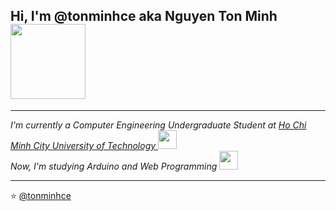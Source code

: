 <h2> Hi, I'm @tonminhce aka Nguyen Ton Minh <img src="https://media.giphy.com/media/dS1rQkeAlZbmo/giphy.gif" width="120"></h2>

---------------------------------------------------------------------------------------------------------------------------------------------------------------------------------
<!---<img align="right" width="400" src="https://github-readme-stats.vercel.app/api?username=tonminhce&show_icons=true"/>--->

<p><em>I'm currently a Computer Engineering Undergraduate Student at <a href="https://www.hcmut.edu.vn">Ho Chi Minh City University of Technology </a><img src="https://media.giphy.com/media/fYSnHlufseco8Fh93Z/giphy.gif" width="30"></br>Now, I'm studying Arduino and Web Programming  </a><img src="https://media.giphy.com/media/mGcNjsfWAjY5AEZNw6/giphy.gif" width="30"> 
</em></p>


<!---
tonminhce/tonminhce is a ✨ special ✨ repository because its `README.md` (this file) appears on your GitHub profile.
You can click the Preview link to take a look at your changes.
--->

---------------------------------------------------------------------------------------------------------------------------------------------------------------------------------
⭐️ [@tonminhce](https://github.com/tonminhce)
